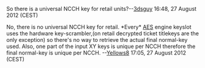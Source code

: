 So there is a universal NCCH key for retail
units?--[3dsguy](User:3dsguy "wikilink") 16:48, 27 August 2012 (CEST)


No, there is no universal NCCH key for retail. \*Every\*
[AES](AES "wikilink") engine keyslot uses the hardware key-scrambler,(on
retail decrypted ticket titlekeys are the only exception) so there's no
way to retrieve the actual final normal-key used. Also, one part of the
input XY keys is unique per NCCH therefore the final normal-key is
unique per NCCH. --[Yellows8](User:Yellows8 "wikilink") 17:05, 27 August
2012 (CEST)